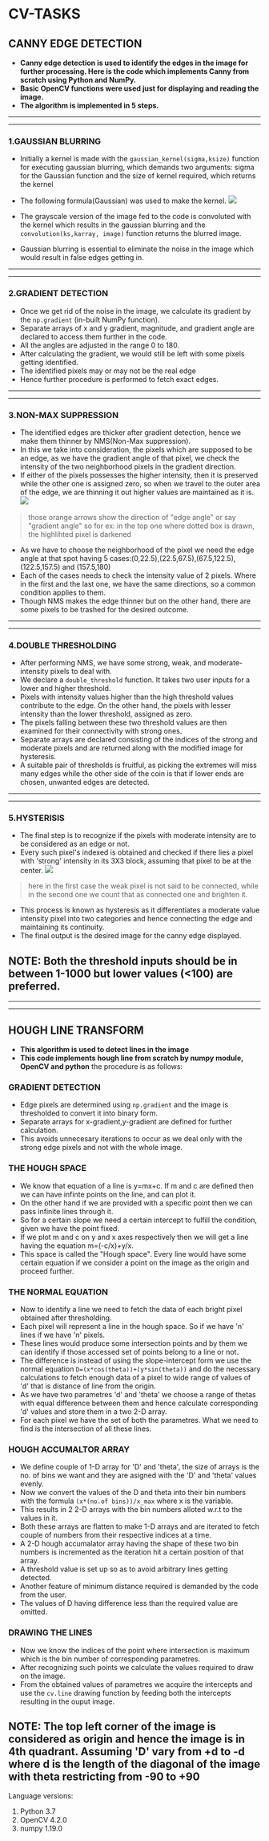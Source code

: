 # CV-TASKS
## **CANNY EDGE DETECTION**

* **Canny edge detection is used to identify the edges in the image for further processing. Here is the code which implements Canny from scratch using Python and NumPy.**
* **Basic OpenCV functions were used just for displaying and reading the image.**
* **The algorithm is implemented in 5 steps.**
 ---
 ---

### 1.GAUSSIAN BLURRING
*  Initially a kernel is made with the ```gaussian_kernel(sigma,ksize)``` function for executing gaussian blurring, which demands two arguments: sigma for the Gaussian function and the size of kernel required, which returns the kernel
* The following formula(Gaussian) was used to make the kernel.
 ![](https://i.imgur.com/z3e4w7Y.jpg)

* The grayscale version of the image fed to the code is convoluted with the kernel which results in the gaussian blurring and the ```convolution(ks,karray, image)``` function returns the blurred image.
* Gaussian blurring is essential to eliminate the noise in the image which would result in false edges getting in.
---
---

### 2.GRADIENT DETECTION
* Once we get rid of the noise in the image, we calculate its gradient by the ```np.gradient``` (in-built NumPy function).
* Separate arrays of x and y gradient, magnitude, and gradient angle are declared to access them further in the code.
* All the angles are adjusted in the range 0 to 180.
* After calculating the gradient, we would still be left with some pixels getting identified.
* The identified pixels may or may not be the real edge
* Hence further procedure is performed to fetch exact edges.
---
---
### 3.NON-MAX SUPPRESSION
* The identified edges are thicker after gradient detection, hence we make them thinner by NMS(Non-Max suppression).
* In this we take into consideration, the pixels which are supposed to be an edge, as we have the gradient angle of that pixel, we check the intensity of the two neighborhood pixels in the gradient direction.
* If either of the pixels possesses the higher intensity, then it is preserved while the other one is assigned zero, so when we travel to the outer area of the edge, we are thinning it out higher values are maintained as it is.
![](https://i.imgur.com/z1hjrsL.jpg)
> those orange arrows show the direction of "edge angle" or say "gradient angle" so for ex: in the top one where dotted box is drawn, the highlihted pixel is darkened


* As we have to choose the neighborhood of the pixel we need the edge angle at that spot having 5 cases:(0,22.5),(22.5,67.5),(67.5,122.5),(122.5,157.5) and (157.5,180) 
* Each of the cases needs to check the intensity value of 2 pixels. Where in the first and the last one, we have the same directions, so a common condition applies to them. 
* Though NMS makes the edge thinner but on the other hand,  there are some pixels to be trashed for the desired outcome.
---
---
### 4.DOUBLE THRESHOLDING
* After performing NMS, we have some strong, weak, and moderate-intensity pixels to deal with.
* We declare a ```double_threshold``` function. It takes two user inputs for a lower and higher threshold.
* Pixels with intensity values higher than the high threshold values contribute to the edge. On the other hand, the pixels with lesser intensity than the lower threshold, assigned as zero.
* The pixels falling between these two threshold values are then examined for their connectivity with strong ones.
* Separate arrays are declared consisting of the indices of the strong and moderate pixels and are returned along with the modified image for hysteresis.
* A suitable pair of thresholds is fruitful, as picking the extremes will miss many edges while the other side of the coin is that if lower ends are chosen, unwanted edges are detected.
---
---
### 5.HYSTERISIS
* The final step is to recognize if the pixels with moderate intensity are to be considered as an edge or not.
* Every such pixel's indexed is obtained and checked if there lies a  pixel with 'strong' intensity in its 3X3 block, assuming that pixel to be at the center.
![](https://i.imgur.com/aLMS04X.jpg)
> here in the first case the weak pixel is not said to be connected, while in the second one we count that as connected one and brighten it.
* This process is known as hysteresis as it differentiates a moderate value intensity pixel into two categories and hence connecting the edge and maintaining its continuity.
* The final output is the desired image for the canny edge displayed.

**NOTE: Both the threshold inputs should be in between 1-1000 but lower values (<100) are preferred.**
---
---
---
## HOUGH LINE TRANSFORM
* **This algorithm is used to detect lines in the image** 
* **This code implements hough line from scratch by numpy module, OpenCV and python**
the procedure is as follows:
### GRADIENT DETECTION
* Edge pixels are determined using ```np.gradient``` and the image is thresholded to convert it into binary form.
* Separate arrays for x-gradient,y-gradient are defined for further calculation.
* This avoids unnecesary iterations to occur as we deal only with the strong edge pixels and not with the whole image.

### THE HOUGH SPACE
* We know that equation of a line is y=mx+c. If m and c are defined then we can have infinte points on the line, and can plot it. 
* On the other hand if we are provided with a specific point then we can pass infinite lines through it.
* So for a certain slope we need a certain intercept to fulfill the condition, given we have the point fixed.
* If we plot m and c on y and x axes respectively then we will get a line having the equation m=(-c/x)+y/x.
* This space is called the "Hough space". Every line would have some certain equation if we consider a point on the image as the origin and proceed further.

### THE NORMAL EQUATION
* Now to identify a line we need to fetch the data of each bright pixel obtained after thresholding.
* Each pixel will represent a line in the hough space. So if we have 'n' lines if we have 'n' pixels.
* These lines would produce some intersection points and by them we can identify if those accessed set of points belong to a line or not.
* The difference is instead of using the slope-intercept form we use the normal equation ```D=(x*cos(theta))+(y*sin(theta))``` and do the necessary calculations to fetch enough data of a pixel to wide range of values of 'd' that is distance of line from the origin.
* As we have two parametres 'd' and 'theta' we choose a range of thetas with equal difference between them and hence calculate corresponding 'd' values and store them in a two 2-D array.
* For each pixel we have the set of both the parametres. What we need to find is the intersection of all these lines.

### HOUGH ACCUMALTOR ARRAY
* We define couple of 1-D array for 'D' and 'theta', the size of arrays is the no. of bins we want and they are asigned with the 'D' and 'theta' values evenly.
* Now we convert the values of the D and theta into their bin numbers with the formula ```(x*(no.of bins))/x_max``` where x is the variable.
* This results in 2 2-D arrays with the bin numbers alloted w.r.t to the values in it.
* Both these arrays are flatten to make 1-D arrays and are iterated to fetch couple of numbers from their respective indices at a time.
* A 2-D hough accumalator array having the shape of these two bin numbers is incremented as the iteration hit a certain position of that array.
* A threshold value is set up so as to avoid arbitrary lines getting detected.
* Another feature of minimum distance required is demanded by the code from the user.
* The values of D having difference less than the required value are omitted.

### DRAWING THE LINES 
* Now we know the indices of the point where intersection is maximum which is the bin number of corresponding parametres.
* After recognizing such points we calculate the values required to draw on the image.
* From the obtained values of parametres we acquire the intercepts and use the ```cv.line``` drawing function by feeding both the intercepts resulting in the ouput image.

NOTE: **The top left corner of the image is considered as origin and hence the image is in 4th quadrant. Assuming 'D' vary from +d to -d where d is the length of the diagonal of the image with theta restricting from -90 to +90** 
---



Language versions:
1. Python 3.7
2. OpenCV 4.2.0
3. numpy 1.19.0


